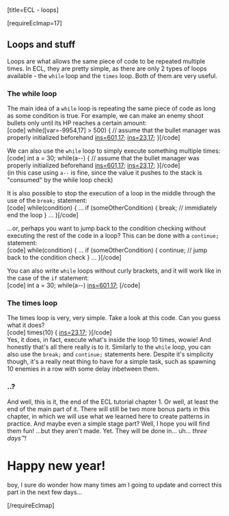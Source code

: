 [title=ECL - loops]

[requireEclmap=17]

## Loops and stuff
Loops are what allows the same piece of code to be repeated multiple times. In ECL, they are pretty simple, as there are only 2 types of loops available - the `while` loop and the `times` loop. Both of them are very useful. 
  
### The while loop
The main idea of a `while` loop is repeating the same piece of code as long as some condition is true. For example, we can make an enemy shoot bullets only until its HP reaches a certain amount:  
[code] while([var=-9954,17] > 500) {
     // assume that the bullet manager was properly initialized beforehand
     [ins=601,17](0);
     [ins=23,17](30);
 }[/code]  
  
We can also use the `while` loop to simply execute something multiple times:  
[code] int a = 30;
 while(a--) {
     // assume that the bullet manager was properly initialized beforehand
     [ins=601,17](0);
     [ins=23,17](30);
 }[/code]  
(in this case using `a--` is fine, since the value it pushes to the stack is "consumed" by the while loop check)  
  
It is also possible to stop the execution of a loop in the middle through the use of the `break;` statement:  
[code] while(condition) {
     ...
     if (someOtherCondition) {
         break; // immidiately end the loop
     }
     ...
 }[/code]  
  
...or, perhaps you want to jump back to the condition checking without executing the rest of the code in a loop? This can be done with a `continue;` statement:  
[code] while(condition) {
     ...
     if (someOtherCondition) {
         continue; // jump back to the condition check
     }
     ...
 }[/code]  
  
You can also write `while` loops without curly brackets, and it will work like in the case of the `if` statement:  
[code] int a = 30;
 while(a--)
     [ins=601,17](0);
 [/code]  

### The times loop
The times loop is very, very simple. Take a look at this code. Can you guess what it does?  
[code] times(10) {
     [ins=23,17](20);
 }[/code]  
Yes, it does, in fact, execute what's inside the loop 10 times, wowie! And honestly that's all there really is to it. Similarly to the `while` loop, you can also use the `break;` and `continue;` statements here. Despite it's simplicity though, it's a really neat thing to have for a simple task, such as spawning 10 enemies in a row with some delay inbetween them.  
  

### ..?
And well, this is it, the end of the ECL tutorial chapter 1. Or well, at least the end of the main part of it. There will still be two more bonus parts in this chapter, in which we will use what we learned here to create patterns in practice. And maybe even a simple stage part? Well, I hope you will find them fun! ...but they aren't made. Yet. They will be done in... uh... *three days™!*

# Happy new year!
boy, I sure do wonder how many times am I going to update and correct this part in the next few days...

[/requireEclmap]